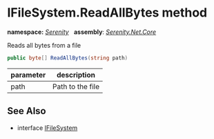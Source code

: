 # IFileSystem.ReadAllBytes method
**namespace:** *[Serenity](../../README.md#serenity-namespace)*   **assembly**: *[Serenity.Net.Core](../../README.md)*

Reads all bytes from a file

```csharp
public byte[] ReadAllBytes(string path)
```

| parameter | description |
| --- | --- |
| path | Path to the file |

## See Also

* interface [IFileSystem](../IFileSystem.md)